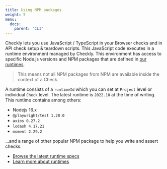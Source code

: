 ```yaml
---
title: Using NPM packages
weight: 5
menu:
  docs:
    parent: "CLI"
---
```


Checkly lets you use JavaScript / TypeScript in your Browser checks and in API check setup & teardown scripts.
This JavaScript code executes in a runtime environment managed by Checkly.
This environment has access to specific Node.js versions and NPM packages that are defined in [our runtimes](https://www.checklyhq.com/docs/runtimes/specs/).

> This means not all NPM packages from NPM are available inside the context of a Check.

A runtime consists of a `runtimeId` which you can set at `Project` level or individual `Check` level.
The latest runtime is `2022.10` at the time of writing. This runtime contains among others:

- Nodejs 16.x
- `@playwright/test 1.28.0`
- `axios 0.27.2`
- `lodash 4.17.21`
- `moment 2.29.2`

...and a range of other popular NPM package to help you write and assert checks.

- [Browse the latest runtime specs](https://www.checklyhq.com/docs/runtimes/specs/)
- [Learn more about runtimes](https://www.checklyhq.com/docs/runtimes/)


